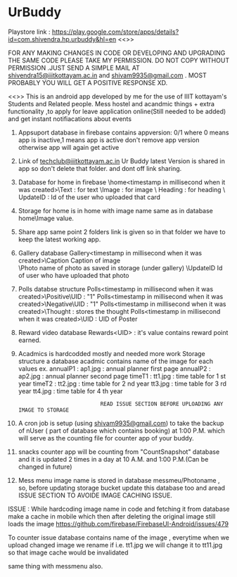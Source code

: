 # UrBuddy

Playstore link : https://play.google.com/store/apps/details?id=com.shivendra.hp.urbuddy&hl=en
<<>>

FOR ANY MAKING CHANGES IN CODE OR DEVELOPING AND UPGRADING THE SAME CODE PLEASE TAKE MY PERMISSION. DO NOT COPY WITHOUT PERMISSION 
.JUST SEND A SIMPLE MAIL AT shivendra15@iiitkottayam.ac.in and shivam9935@gmail.com  . MOST PROBABLY YOU WILL GET A POSITIVE RESPONSE XD.

<<>>
This is an android app developed by me for the use of IIIT kottayam's Students and Related people. Mess hostel and acandmic things + extra 
functionality ,to apply for leave application online(Still needed to be added) and get instant notifiacations about events

1) Appsuport database in firebase contains 
appversion: 0/1    where 0 means app is inactive,1 means app is active don't remove app version otherwise app will again get active

2) Link of techclub@iiitkottayam.ac.in Ur Buddy latest Version is shared in app so don't delete that folder.
and dont off link sharing.

3) Database for home in firebase
 \home\<timestamp in millisecond when it was created>\Text : for text
                                         \Image : for image
                                         \ Heading : for heading
                                         \ UpdateID : Id of the user who uploaded that card
 
4) Storage for home is in home with image name same as in database home\Image value.

5) Share app same point 2 folders link is given so in that folder we have to keep the latest working app.

6) Gallery database
    Gallery\<timestamp in millisecond when it was created>\Caption    Caption of image  
                                                          \Photo       name of photo as saved in storage (under gallery\)
                                                          \UpdateID    Id of user who have uploaded that photo
7) Polls databse structure 
                  Polls\<timestamp in millisecond when it was created>\Positive\UID  :  "1"
                  Polls\<timestamp in millisecond when it was created>\Negative\UID  :  "1"
                  Polls\<timestamp in millisecond when it was created>\Thought   :      stores the thought
                  Polls\<timestamp in millisecond when it was created>\UID  :  UID of Poster
                  
8) Reward video database
                 Rewards\<UID> : it's value contains reward point earned.

9) Acadmics is hardcodded mostly and needed more work 
Storage structure a database acadmic contains name of the image for each values ex. 
                      annualP1   : ap1.jpg : annual planner first page
                      annualP2   : ap2.jpg : annual planner second page
                      timeT1     : tt1.jpg : time table for 1 st year
                      timeT2     : tt2.jpg : time table for 2 nd year
                                tt3.jpg : time table for 3 rd year
                                 tt4.jpg : time table for 4 th year
                                 
                                 READ ISSUE SECTION BEFORE UPLOADING ANY IMAGE TO STORAGE
                                 
 10) A cron job is setup (using shivam9935@gmail.com) to take the backup of nUser ( part of database which contains booking) at 1:00 P.M. which will serve as the counting file for counter app of your buddy.
 
 11) snacks counter app will be counting from "CountSnapshot" database and it is updated 2 times in a day at 10 A.M. and 1:00 P.M.(Can be changed in future)
 
 12) Mess menu image name is stored in database messmeu/Photoname , so, before updating storage bucket update this database too and aread ISSUE SECTION TO AVOIDE IMAGE CACHING ISSUE.
 
 
 ISSUE : While hardcoding image name in code and fetching it from database make a cache in mobile which then after deleting the original image still loads the image
 https://github.com/firebase/FirebaseUI-Android/issues/479
 
 To counter issue database contains name of the image , everytime when we upload changed image we rename if i.e. tt1.jpg we will change it to tt11.jpg so that image cache would be invalidated
 
 same thing with messmenu also.
 
                           
